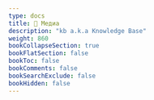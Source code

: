 ```yaml
---
type: docs
title: 📁 Медиа
description: "kb a.k.a Knowledge Base"
weight: 860
bookCollapseSection: true
bookFlatSection: false
bookToc: false
bookComments: false
bookSearchExclude: false
bookHidden: false
---
```

